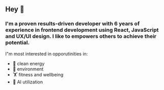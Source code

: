 ## Hey 👋

### I'm a proven results-driven developer with 6 years of experience in frontend development using React, JavaScript and UX/UI design. I like to empowers others to achieve their potential.

I"m most interested in opporutinities in: 
* 🧼 clean energy
* 🌲 environment
* 🏋️ fitness and wellbeing 
* 🤖 AI utilization 


<!--
**dsrr47/dsrr47** is a ✨ _special_ ✨ repository because its `README.md` (this file) appears on your GitHub profile.

Here are some ideas to get you started:

- 🔭 I’m currently working on ...
- 🌱 I’m currently learning ...
- 👯 I’m looking to collaborate on ...
- 🤔 I’m looking for help with ...
- 💬 Ask me about ...
- 📫 How to reach me: ...
- 😄 Pronouns: ...
- ⚡ Fun fact: ...
-->
